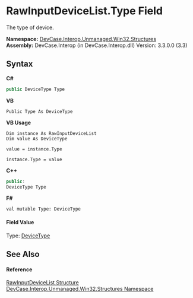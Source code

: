 # RawInputDeviceList.Type Field
 

The type of device.

**Namespace:**&nbsp;<a href="N_DevCase_Interop_Unmanaged_Win32_Structures">DevCase.Interop.Unmanaged.Win32.Structures</a><br />**Assembly:**&nbsp;DevCase.Interop (in DevCase.Interop.dll) Version: 3.3.0.0 (3.3)

## Syntax

**C#**<br />
``` C#
public DeviceType Type
```

**VB**<br />
``` VB
Public Type As DeviceType
```

**VB Usage**<br />
``` VB Usage
Dim instance As RawInputDeviceList
Dim value As DeviceType

value = instance.Type

instance.Type = value
```

**C++**<br />
``` C++
public:
DeviceType Type
```

**F#**<br />
``` F#
val mutable Type: DeviceType
```


#### Field Value
Type: <a href="T_DevCase_Interop_Unmanaged_Win32_Enums_DeviceType">DeviceType</a>

## See Also


#### Reference
<a href="T_DevCase_Interop_Unmanaged_Win32_Structures_RawInputDeviceList">RawInputDeviceList Structure</a><br /><a href="N_DevCase_Interop_Unmanaged_Win32_Structures">DevCase.Interop.Unmanaged.Win32.Structures Namespace</a><br />